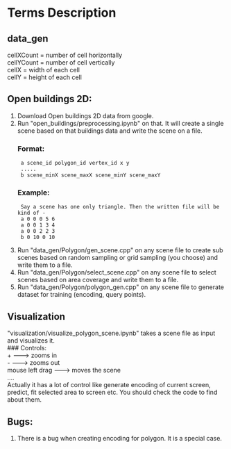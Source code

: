 # Terms Description  


## data_gen
cellXCount = number of cell horizontally  
cellYCount = number of cell vertically  
cellX = width of each cell  
cellY = height of each cell  


## Open buildings 2D:
1. Download Open buildings 2D data from google.  
2. Run "open_buildings/preprocessing.ipynb" on that. It will create a single scene based on that buildings data and write the scene on a file.  
    ### Format:
        a scene_id polygon_id vertex_id x y  
        .....  
        b scene_minX scene_maxX scene_minY scene_maxY
    ### Example:
    	Say a scene has one only triangle. Then the written file will be kind of -  
    	a 0 0 0 5 6  
    	a 0 0 1 3 4  
    	a 0 0 2 2 3  
    	b 0 10 0 10  
3. Run "data_gen/Polygon/gen_scene.cpp" on any scene file to create sub scenes based on random sampling or grid sampling (you choose) and write them to a file.  
4. Run "data_gen/Polygon/select_scene.cpp" on any scene file to select scenes based on area coverage and write them to a file.  
5. Run "data_gen/Polygon/polygon_gen.cpp" on any scene file to generate dataset for training (encoding, query points).  


## Visualization
"visualization/visualize_polygon_scene.ipynb" takes a scene file as input and visualizes it.  
    ### Controls:  
        + ---> zooms in  
        - ---> zooms out  
        mouse left drag ---> moves the scene  
        ....  
        Actually it has a lot of control like generate encoding of current screen, predict, fit selected area to screen etc. You should check the code to find about them.  


## Bugs:  
1. There is a bug when creating encoding for polygon. It is a special case.